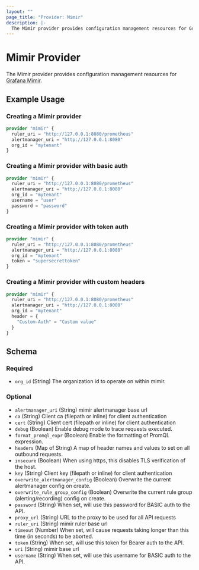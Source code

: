 ```yaml
---
layout: ""
page_title: "Provider: Mimir"
description: |-
  The Mimir provider provides configuration management resources for Grafana Mimir.
---
```


# Mimir Provider

The Mimir provider provides configuration management resources for
[Grafana Mimir](https://grafana.com/oss/mimir/).

## Example Usage

### Creating a Mimir provider

```terraform
provider "mimir" {
  ruler_uri = "http://127.0.0.1:8080/prometheus"
  alertmanager_uri = "http://127.0.0.1:8080"
  org_id = "mytenant"
}
```

### Creating a Mimir provider with basic auth

```terraform
provider "mimir" {
  ruler_uri = "http://127.0.0.1:8080/prometheus"
  alertmanager_uri = "http://127.0.0.1:8080"
  org_id = "mytenant"
  username = "user"
  password = "password"
}
```

### Creating a Mimir provider with token auth

```terraform
provider "mimir" {
  ruler_uri = "http://127.0.0.1:8080/prometheus"
  alertmanager_uri = "http://127.0.0.1:8080"
  org_id = "mytenant"
  token = "supersecrettoken"
}
```

### Creating a Mimir provider with custom headers

```terraform
provider "mimir" {
  ruler_uri = "http://127.0.0.1:8080/prometheus"
  alertmanager_uri = "http://127.0.0.1:8080"
  org_id = "mytenant"
  header = {
    "Custom-Auth" = "Custom value"
  }
}
```

<!-- schema generated by tfplugindocs -->
## Schema

### Required

- `org_id` (String) The organization id to operate on within mimir.

### Optional

- `alertmanager_uri` (String) mimir alertmanager base url
- `ca` (String) Client ca (filepath or inline) for client authentication
- `cert` (String) Client cert (filepath or inline) for client authentication
- `debug` (Boolean) Enable debug mode to trace requests executed.
- `format_promql_expr` (Boolean) Enable the formatting of PromQL expression.
- `headers` (Map of String) A map of header names and values to set on all outbound requests.
- `insecure` (Boolean) When using https, this disables TLS verification of the host.
- `key` (String) Client key (filepath or inline) for client authentication
- `overwrite_alertmanager_config` (Boolean) Overwrite the current alertmanager config on create.
- `overwrite_rule_group_config` (Boolean) Overwrite the current rule group (alerting/recording) config on create.
- `password` (String) When set, will use this password for BASIC auth to the API.
- `proxy_url` (String) URL to the proxy to be used for all API requests
- `ruler_uri` (String) mimir ruler base url
- `timeout` (Number) When set, will cause requests taking longer than this time (in seconds) to be aborted.
- `token` (String) When set, will use this token for Bearer auth to the API.
- `uri` (String) mimir base url
- `username` (String) When set, will use this username for BASIC auth to the API.
